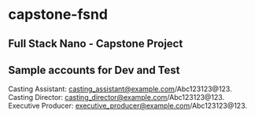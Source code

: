 # capstone-fsnd

## Full Stack Nano - Capstone Project


## Sample accounts for Dev and Test
Casting Assistant: casting_assistant@example.com/Abc123123@123.
Casting Director: casting_director@example.com/Abc123123@123.
Executive Producer: executive_producer@example.com/Abc123123@123.